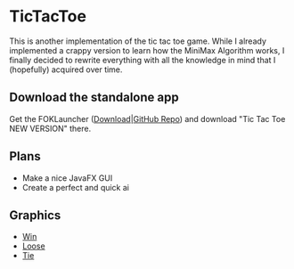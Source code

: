 # TicTacToe
This is another implementation of the tic tac toe game. While I already implemented a crappy version to learn how the MiniMax Algorithm works, I finally decided to rewrite everything with all the knowledge in mind that I (hopefully) acquired over time.

## Download the standalone app
Get the FOKLauncher ([Download](https://bintray.com/vatbub/fokprojectsReleases/foklauncher#downloads)|[GitHub Repo](https://github.com/vatbub/fokLauncher)) and download "Tic Tac Toe NEW VERSION" there.

## Plans
- Make a nice JavaFX GUI
- Create a perfect and quick ai

## Graphics
- [Win](http://www.freepik.com/free-vector/the-winner_766744.htm) 
- [Loose](http://www.freepik.com/free-vector/damaged-wall-grunge-background_708092.htm)
- [Tie](http://www.freepik.com/free-vector/variety-of-colorful-bow-ties_791412.htm)
